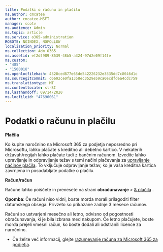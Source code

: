 ```yaml
---
title: Podatki o računu in plačilu
ms.author: cmcatee
author: cmcatee-MSFT
manager: scotv
ms.audience: Admin
ms.topic: article
ms.service: o365-administration
ROBOTS: NOINDEX, NOFOLLOW
localization_priority: Normal
ms.collection: Adm_O365
ms.assetid: ef2df989-8539-48b5-a324-97d2e09f14fe
ms.custom:
- "485"
- "1500018"
ms.openlocfilehash: 4328ced877e65de542226232e3335dd7c8046d1c
ms.sourcegitcommit: c6692ce0fa1358ec3529e59ca0ecdfdea4cdc759
ms.translationtype: MT
ms.contentlocale: sl-SI
ms.lasthandoff: 09/14/2020
ms.locfileid: "47696061"
---
```

# <a name="invoice-and-payment-information"></a>Podatki o računu in plačilu

**Plačila**

Ko kupite naročnino na Microsoft 365 za podjetja neposredno pri Microsoftu, lahko plačate s kreditno ali debetno kartico.  V nekaterih državah/regijah lahko plačate tudi z bančnim računom.  Izvedite lahko upravljanje in odpravljanje težav s temi načini plačevanja za [upravljanje načinov plačila](https://docs.microsoft.com/microsoft-365/commerce/billing-and-payments/manage-payment-methods). To vključuje odpravljanje težav, ko je vaša kreditna kartica zavrnjena in posodabljate podatke o plačilu.

**Račun/račun**

Račune lahko poiščete in prenesete na strani **obračunavanje**  >  [& plačila](https://go.microsoft.com/fwlink/p/?linkid=848039) .  

**Opomba**: Če računi niso vidni, boste morda morali prilagoditi filter datumskega obsega.  Privzeto so prikazane zadnje 3 mesece računov.

Računi so ustvarjeni mesečno ali letno, odvisno od pogostnosti obračunavanja, ki je bila izbrana med nakupom.  Če letno plačujete, boste morda prejeli vmesni račun, ko boste dodali ali odstranili licence za naročnino.

- Če želite več informacij, glejte [razumevanje računa za Microsoft 365 za podjetja](https://docs.microsoft.com/microsoft-365/commerce/billing-and-payments/understand-your-invoice2).